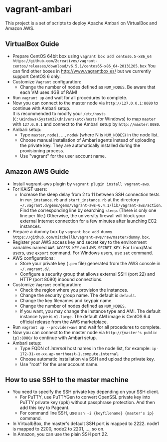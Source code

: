 vagrant-ambari
==============

This project is a set of scripts to deploy Apache Ambari on VirtualBox and Amazon AWS.

VirtualBox Guide
----------------

 - Prepare CentOS 64bit box using `vagrant box add centos6.5-x86_64 https://github.com/2creatives/vagrant-centos/releases/download/v6.5.1/centos65-x86_64-20131205.box`
   You can find other boxes in http://www.vagrantbox.es/ but we currently support CentOS 6 only.
 - Customize `Vagrant` configuration:
   - Change the number of nodes defined as `NUM_NODES`. Be aware that each VM uses 4GB of RAM!
 - Run `vagrant up` and wait for all procedures to complete.
 - Now you can connect to the master node via `http://127.0.0.1:8080` to continue with Ambari setup.  
   It is recommended to modify your `/etc/hosts` (`C:\Windows\System32\drivers\etc\hosts` for Windows) to map `master` with `127.0.0.1` and connect to the Ambari setup by `http://master:8080`.
 - Ambari setup:
   - Type `master`, `node1`, ..., `nodeN` (where N is `NUM_NODES`) in the node list.
   - Choose manual installation of Ambari agents instead of uploading the private key. They are automatically installed during the provisioning process.
   - Use "vagrant" for the user account name.

Amazon AWS Guide
----------------

 - Install vagrant-aws plugin by `vagrant plugin install vagrant-aws`.
 - For KAIST users:
   - Increase the sleep delay from 2 to 11 between SSH connection tests in `run_instance.rb` and `start_instance.rb` at the directory `~/.vagrant.d/gems/gems/vagrant-aws-0.4.1/lib/vagrant-aws/action`.
     Find the corresponding line by searching `sleep`. (There is only one line per file.)
     Otherwise, the university firewall will block your external Internet connection for a few minutes after launching EC2 instances.
 - Prepare a dummy box by `vagrant box add dummy https://github.com/mitchellh/vagrant-aws/raw/master/dummy.box`.
 - Register your AWS access key and secret key to the environment variables named `AWS_ACCESS_KEY` and `AWS_SECRET_KEY`.
   For Linux/Mac users, use `export` command. For Windows users, use `set` command.
 - AWS configurations:
   - Store your private key (`.pem` file) generated from the AWS console in `~/.vagrant.d/`.
   - Configure a security group that allows external SSH (port 22) and HTTP (port 8080) inbound connections.
 - Customize `Vagrant` configuration:
   - Check the region where you provision the instances.
   - Change the security group name. The default is `default`.
   - Change the key filenames and keypair name.
   - Change the number of nodes defined as `NUM_NODES`.
   - If you want, you may change the instance type and AMI. The default instance type is `m1.large`.
     The default AMI image is CentOS 6.4 official release from the AWS marketplace.
 - Run `vagrant up --provider=aws` and wait for all procedures to complete.
 - Now you can connect to the master node via `http://{master's public ip}:8080/` to continue with Ambari setup.
 - Ambari setup:
   - Type FQDN of *internal* host names in the node list, for example: `ip-172-31-xx-xx.ap-northeast-1.compute.internal`.
   - Choose automatic installation via SSH and upload the private key.
   - Use "root" for the user account name.

How to use SSH to the master machine
-----------------------------------

 - You need to specify the SSH private key depending on your SSH client.
   - For PuTTY, use PuTTYGen to convert OpenSSL private key into PuTTY private key (ppk) without passphrase protection. And then add this key to Pageant.
   - For command line SSH, use `ssh -i {keyfilename} {master's ip}` command.
 - In VirtualbBox, the master's default SSH port is mapped to 2222. node1 is mapped to 2200, node2 to 2201, ..., so on.
 - In Amazon, you can use the plain SSH port 22.
